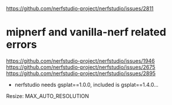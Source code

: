 https://github.com/nerfstudio-project/nerfstudio/issues/2811

# mipnerf and vanilla-nerf related errors
https://github.com/nerfstudio-project/nerfstudio/issues/1946
https://github.com/nerfstudio-project/nerfstudio/issues/2675
https://github.com/nerfstudio-project/nerfstudio/issues/2895


- nerfstudio needs gsplat==1.0.0, included is gsplat==1.4.0...

Resize: MAX_AUTO_RESOLUTION